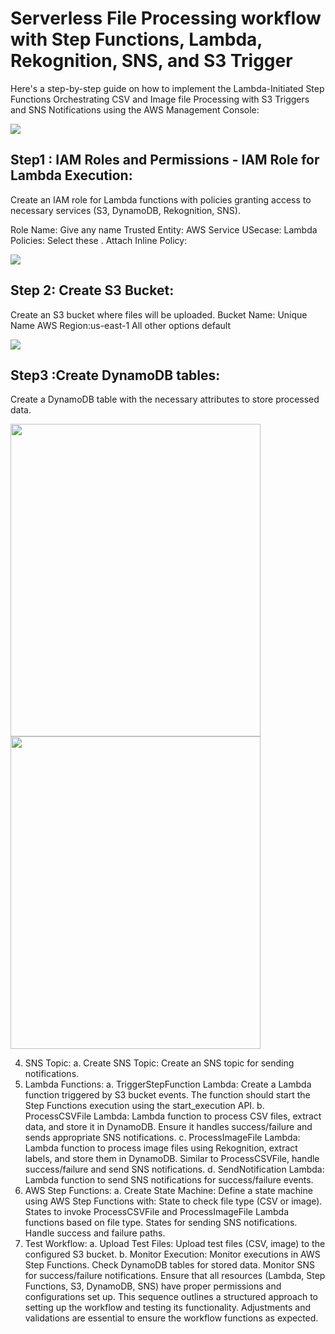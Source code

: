 # Serverless File Processing workflow with Step Functions, Lambda, Rekognition, SNS, and S3 Trigger

Here's a step-by-step guide on how to implement the Lambda-Initiated Step Functions Orchestrating CSV and Image  file Processing with S3 Triggers and SNS Notifications using the AWS Management Console:

<img src="https://github.com/sreedevi-langoju/12weekawsworkshopchallenge-/assets/135724041/2467e325-e5ec-4206-98bf-ad7db0e7cfe3">

## Step1 : IAM Roles and Permissions - IAM Role for Lambda Execution:

Create an IAM role for Lambda functions with policies granting access to necessary services (S3, DynamoDB, Rekognition, SNS).

Role Name: Give any name
Trusted Entity: AWS Service
USecase: Lambda
Policies: Select these .
Attach Inline Policy:


<img src="https://github.com/sreedevi-langoju/12weekawsworkshopchallenge-/assets/135724041/9b1f5649-a782-4e83-a84e-4ae6d8081605">

## Step 2: Create S3 Bucket:

Create an S3 bucket where files will be uploaded.
Bucket Name: Unique Name
AWS Region:us-east-1
All other options default

<img src="https://github.com/sreedevi-langoju/12weekawsworkshopchallenge-/assets/135724041/d5882ee9-1de4-4761-8445-16adc0c2f094">



## Step3 :Create DynamoDB tables:

Create a DynamoDB table with the necessary attributes to store processed data.

<img src="https://github.com/sreedevi-langoju/12weekawsworkshopchallenge-/assets/135724041/d6278645-f43a-4d30-932a-ded4b4794be0" height=500 width=400>

<img src="!https://github.com/sreedevi-langoju/12weekawsworkshopchallenge-/assets/135724041/4d7d84c0-e4d1-46d9-b82b-621e7c8e82cb" height=500 width=400>



4. SNS Topic:
a. Create SNS Topic:
Create an SNS topic for sending notifications.
5. Lambda Functions:
a. TriggerStepFunction Lambda:
Create a Lambda function triggered by S3 bucket events.
The function should start the Step Functions execution using the start_execution API.
b. ProcessCSVFile Lambda:
Lambda function to process CSV files, extract data, and store it in DynamoDB.
Ensure it handles success/failure and sends appropriate SNS notifications.
c. ProcessImageFile Lambda:
Lambda function to process image files using Rekognition, extract labels, and store them in DynamoDB.
Similar to ProcessCSVFile, handle success/failure and send SNS notifications.
d. SendNotification Lambda:
Lambda function to send SNS notifications for success/failure events.
6. AWS Step Functions:
a. Create State Machine:
Define a state machine using AWS Step Functions with:
State to check file type (CSV or image).
States to invoke ProcessCSVFile and ProcessImageFile Lambda functions based on file type.
States for sending SNS notifications.
Handle success and failure paths.
7. Test Workflow:
a. Upload Test Files:
Upload test files (CSV, image) to the configured S3 bucket.
b. Monitor Execution:
Monitor executions in AWS Step Functions.
Check DynamoDB tables for stored data.
Monitor SNS for success/failure notifications.
Ensure that all resources (Lambda, Step Functions, S3, DynamoDB, SNS) have proper permissions and configurations set up. This sequence outlines a structured approach to setting up the workflow and testing its functionality. Adjustments and validations are essential to ensure the workflow functions as expected.
